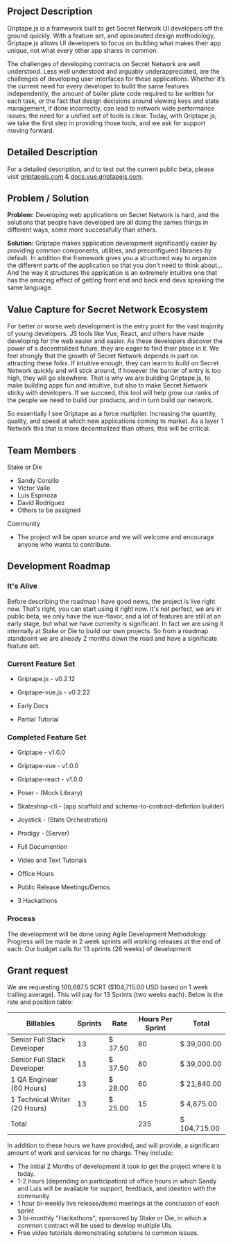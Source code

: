 ## Project Description
Griptape.js is a framework built to get Secret Network UI developers off the ground quickly. With a feature set, and opinionated design methodology, Griptape.js allows UI developers to focus on building what makes their app unique, not what every other app shares in common.

The challenges of developing contracts on Secret Network are well understood. Less well understood and arguably underappreciated, are the challenges of developing user interfaces for these applications. Whether it’s the current need for every developer to build the same features independently, the amount of boiler plate code required to be written for each task, or the fact that design decisions around viewing keys and state management, if done incorrectly, can lead to network wide performance issues; the need for a unified set of tools is clear. Today, with Griptape.js, we take the first step in providing those tools, and we ask for support moving forward.

## Detailed Description
For a detailed description, and to test out the current public beta, please visit [griptapejs.com](https://griptapejs.com) & [docs.vue.griptapejs.com](https://docs.vue.griptapejs.com).

## Problem / Solution
**Problem:** Developing web applications on Secret Network is hard, and the solutions that people have developed are all doing the sames things in different ways, some more successfully than others.

**Solution:** Griptape makes application development significantly easier by providing common components, utilities, and preconfigured libraries by default. In addition the framework gives you a structured way to organize the different parts of the application so that you don't need to think about... And the way it structures the application is an extremely intuitive one that has the amazing effect of getting front end and back end devs speaking the same language.

## Value Capture for Secret Network Ecosystem
For better or worse web development is the entry point for the vast majority of young developers. JS tools like Vue, React, and others have made developing for the web easier and easier. As these developers discover the power of a decentralized future, they are eager to find their place in it. We feel strongly that the growth of Secret Network depends in part on attracting these folks. If intuitive enough, they can learn to build on Secret Network quickly and will stick around, if however the barrier of entry is too high, they will go elsewhere. That is why we are building Griptape.js, to make building apps fun and intuitive, but also to make Secret Network sticky with developers. If we succeed, this tool will help grow our ranks of the people we need to build our products, and in turn build our network.

So essentially I see Griptape as a force multiplier. Increasing the quantity, quality, and speed at which new applications coming to market. As a layer 1 Network this that is more decentralized than others, this will be critical.

## Team Members

Stake or Die
  - Sandy Corsillo
  - Victor Valle
  - Luis Espinoza
  - David Rodriguez
  - Others to be assigned

Community
  - The project will be open source and we will welcome and encourage anyone who wants to contribute.


## Development Roadmap
### It's Alive
Before describing the roadmap I have good news, the project is live right now. That's right, you can start using it right now. It's not perfect, we are in public beta, we only have the vue-flavor, and a lot of features are still at an early stage, but what we have currenlty is significant. In fact we are using it internally at Stake or Die to build our own projects. So from a roadmap standpoint we are already 2 months down the road and have a significate feature set.

### Current Feature Set
- Griptape.js - v0.2.12
- Griptape-vue.js - v0.2.22

- Early Docs
- Partial Tutorial
### Completed Feature Set
- Griptape - v1.0.0
- Griptape-vue - v1.0.0
- Griptape-react - v1.0.0
- Poser - (Mock Library)
- Skateshop-cli - (app scaffold and schema-to-contract-defintion builder)
- Joystick - (State Orchestration)
- Prodigy - (Server)

- Full Documention
- Video and Text Tutorials
- Office Hours
- Public Release Meetings/Demos
- 3 Hackathons
### Process
The development will be done using Agile Development Methodology. Progress will be made in 2 week sprints will working releases at the end of each. Our budget calls for 13 sprints (26 weeks) of development

## Grant request
We are requesting 100,687.5 SCRT ($104,715.00 USD based on 1 week trailing average). This will pay for 13 Sprints (two weeks each). Below is the rate and position table:

| Billables                     | Sprints | Rate                    | Hours Per Sprint | Total            |
|-------------------------------|---------|-------------------------|------------------|------------------|
| Senior Full Stack Developer   | 13      |  $               37.50  | 80               |  $   39,000.00   |
| Senior Full Stack Developer   | 13      |  $               37.50  | 80               |  $   39,000.00   |
| 1 QA Engineer (60 Hours)      | 13      |  $               28.00  | 60               |  $   21,840.00   |
| 1 Technical Writer (20 Hours) | 13      |  $               25.00  | 15               |  $    4,875.00   |
| Total                         |         |                         | 235              |  $   104,715.00  |

In addition to these hours we have provided, and will provide, a significant amount of work and services for no charge. They include:

- The initial 2 Months of development it took to get the project where it is today.
- 1-2 hours (depending on participation) of office hours in which Sandy and Luis will be available for support, feedback, and ideation with the community
- 1 hour bi-weekly live release/demo meetings at the conclusion of each sprint
- 3 bi-monthly "Hackathons", sponsored by Stake or Die, in which a common contract will be used to develop multiple UIs.
- Free video tutorials demonstrating solutions to common issues.